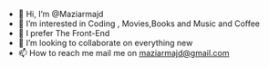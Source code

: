 - 👋 Hi, I’m @Maziarmajd
- 👀 I’m interested in Coding , Movies,Books and Music and Coffee
- 🌱 I prefer The Front-End 
- 💞️ I’m looking to collaborate on everything new
- 📫 How to reach me mail me on maziarmajd@gmail.com

<!---
Maziarmajd/Maziarmajd is a ✨ special ✨ repository because its `README.md` (this file) appears on your GitHub profile.
You can click the Preview link to take a look at your changes.
--->
